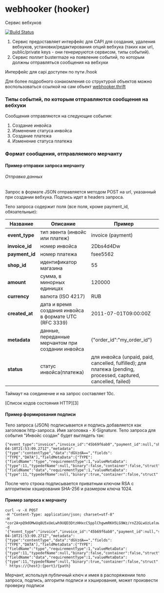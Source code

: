 # webhooker (hooker)
Сервис вебхуков

[![Build Status](http://ci.rbkmoney.com/buildStatus/icon?job=rbkmoney_private/hooker/master)](http://ci.rbkmoney.com/job/rbkmoney_private/job/hooker/job/master/)

1. Сервис предоставляет интерфейс для CAPI для создания, удаления вебхуков, установки/редактирования опций вебхука (таких как url, public/private keys - они генерируются сервисом, типы событий). 
2. Сервис поллит bustermaze на появление событий, по которым должны отправляться сообщения на вебхуки

Интерфейс для capi доступен по пути /hook

Для более подробного ознакомления со структурой объектов можно воспользоваться ссылкой на сам объект [webhooker.thrift][1]

### Типы событий, по которым отправляются сообщения на вебхуки

Сообщения отправляются на следующие события:

1. Создание инвойса
2. Изменение статуса инвойса
3. Создание платежа
4. Изменение статуса платежа

### Формат сообщения, отправляемого мерчанту

#### Пример отправки запроса мерчанту

###### Отправка данных
Запрос в формате JSON отправляется методом POST на url, указанный при создании вебхука.
Подпись идет в headers запроса.

Тело запроса содержит поля (все поля, кроме payment_id, обязательные):

Название | Описание | Пример
------------ | ------------- | -------------
**event_type** | тип эвента (инвойс или платеж) | invoice (payment)
**invoice_id** | номер инвойса | 2Dbs4d4Dw 
**payment_id** | номер платежа | fsee5562 
**shop_id** | идентификатор магазина | 55 
**amount** | сумма, в минорных единицах | 120000
**currency** | валюта (ISO 4217)| RUB
**created_at** | дата и время создания инвойса в формате UTC (RFC 3339) | 2011-07-01T09:00:00Z
**metadata** | данные, переданные мерчантом при создании инвойса | {"order_id":"my_order_id"}
**status** | статус инвойса(платежа) | для инвойса (unpaid, paid, cancelled, fulfilled); для платежа (pending, processed, captured, cancelled, failed)

Таймаут на соединение и на запрос составляет 10с.

[Cписок кодов состояния HTTP][3]


#### Пример формирования подписи
Тело запроса (JSON) подписывается и подпись добавляется как заголовок http-запроса. Имя заголовка - X-Signature.
Тело запроса для события "Инвойс создан" будет выглядеть так: 
```
{"event_type":"invoice","invoice_id":"45b69f6ab0","payment_id":null,"shop_id":1,"amount":6207,"currency":"RUB","created_at":"2017-04-10T21:53:09.271Z","metadata":{"type":"contentType","data":"dGVzdA==","fields":["TYPE","DATA"],"fieldMetaData":{"TYPE":{"fieldName":"type","requirementType":1,"valueMetaData":{"type":11,"typedefName":null,"binary":false,"container":false,"struct":false,"typedef":false}},"DATA":{"fieldName":"data","requirementType":1,"valueMetaData":{"type":11,"typedefName":null,"binary":true,"container":false,"struct":false,"typedef":false}}},"setType":true,"setData":true},"status":"unpaid"}
```
После чего строка подписывается приватным ключом RSA с алгоритмом хэширования SHA-256 и размером ключа 1024.

#### Пример запроса к мерчанту

```
curl -v -X POST 
-H "Content-Type: application/json; charset=utf-8" 
-H "cor2A+pQ9dOMwUq8U5xUeLwh9UQD3DtzHHxcC5pplChgwmRKH5LG9Wz/rnZ2GLwUzLelowisVre1aHUKGJSl/NSF0PWJSWfCbMVtKpMwA9ZRb4pcKVX/RBiczCUIX+gFVj/6G7qWXBCxbcBV/u/vn61rWFBYi1Knvmaov4kGvZo=" 
-d '{"event_type":"invoice","invoice_id":"45b69f6ab0","payment_id":null,"shop_id":1,"amount":6207,"currency":"RUB","created_at":"2017-04-10T21:53:09.271Z","metadata":{"type":"contentType","data":"dGVzdA==","fields":["TYPE","DATA"],"fieldMetaData":{"TYPE":{"fieldName":"type","requirementType":1,"valueMetaData":{"type":11,"typedefName":null,"binary":false,"container":false,"struct":false,"typedef":false}},"DATA":{"fieldName":"data","requirementType":1,"valueMetaData":{"type":11,"typedefName":null,"binary":true,"container":false,"struct":false,"typedef":false}}},"setType":true,"setData":true},"status":"unpaid"}
' https://{host}:{port}/{path}
```

Мерчант, используя публичный ключ и имея в распоряжении тело запроса, подпись, алгоритм подписи и хэширования, может произвести проверку подписи

[1]: https://github.com/rbkmoney/damsel/blob/master/proto/webhooker.thrift
